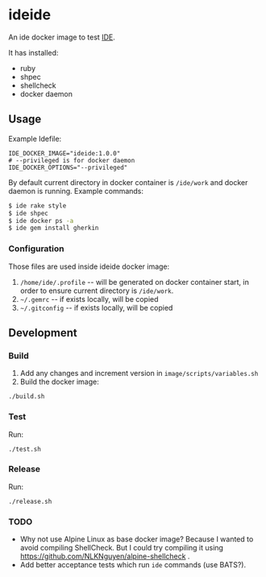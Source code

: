 # ideide

An ide docker image to test [IDE](https://github.com/ai-traders/ide).

It has installed:
 * ruby
 * shpec
 * shellcheck
 * docker daemon

## Usage
Example Idefile:
```
IDE_DOCKER_IMAGE="ideide:1.0.0"
# --privileged is for docker daemon
IDE_DOCKER_OPTIONS="--privileged"
```

By default current directory in docker container is `/ide/work` and docker daemon
 is running. Example commands:
```bash
$ ide rake style
$ ide shpec
$ ide docker ps -a
$ ide gem install gherkin
```

### Configuration
Those files are used inside ideide docker image:
1. `/home/ide/.profile` -- will be generated on docker container start, in
   order to ensure current directory is `/ide/work`.
2. `~/.gemrc` -- if exists locally, will be copied
3. `~/.gitconfig` -- if exists locally, will be copied

## Development
### Build
1. Add any changes and increment version in `image/scripts/variables.sh`
2. Build the docker image:
  ```
  ./build.sh
  ```

### Test
Run:
```
./test.sh
```

### Release
Run:
```
./release.sh
```

### TODO
* Why not use Alpine Linux as base docker image? Because I wanted to avoid
 compiling ShellCheck. But I could try compiling it using
 https://github.com/NLKNguyen/alpine-shellcheck .
* Add better acceptance tests which run `ide` commands (use BATS?).
